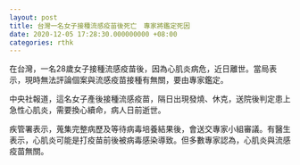 ```yaml
---
layout: post
title: 台灣一名女子接種流感疫苗後死亡　專家將鑑定死因
date: 2020-12-05 17:28:30.000000000 +08:00
categories: rthk
---
```


在台灣，一名28歲女子接種流感疫苗後，因為心肌炎病危，近日離世。當局表示，現時無法評論個案與流感疫苗接種有無關，要由專家鑑定。

中央社報道，這名女子產後接種流感疫苗，隔日出現發燒、休克，送院後判定患上急性心肌炎，需要換心續命，病人日前逝世。

疾管署表示，蒐集完整病歷及等待病毒培養結果後，會送交專家小組審議。有醫生表示，心肌炎可能是打疫苗前後被病毒感染導致。但多數專家認為，心肌炎與流感疫苗無關。
